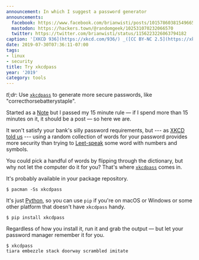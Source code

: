 ```yaml
---
announcement: In which I suggest a password generator
announcements:
  facebook: https://www.facebook.com/brianwisti/posts/10157860381549665
  mastodon: https://hackers.town/@randomgeek/102531070232066570
  twitter: https://twitter.com/brianwisti/status/1156223226063794182
caption: '[XKCD 936](https://xkcd.com/936/) _([CC BY-NC 2.5](https://xkcd.com/license.html))_'
date: 2019-07-30T07:36:11-07:00
tags:
- linux
- security
title: Try xkcdpass
year: '2019'
category: tools
---
```


*tl;dr*: Use [`xkcdpass`][] to generate more secure passwords, like
"correcthorsebatterystaple".

<!-- TEASER_END -->

<aside>Started as a <a href="/note/">Note</a> but I passed my 15 minute rule
— if I spend more than 15 minutes on it, it should be a post — so here we
are.</aside>

It won't satisfy your bank's silly password requirements, but --- as [XKCD told
us][] --- using a random collection of words for your password provides more security than
trying to [Leet-speak][] some word with numbers and symbols.

[XKCD told us]: https://xkcd.com/936/
[Leet-speak]: https://simple.wikipedia.org/wiki/Leet

You could pick a handful of words by flipping through the dictionary, but why not let the computer do it for you? That's where [`xkcdpass`][] comes in.

It's probably available in your package repository.

[`xkcdpass`]: https://pypi.org/project/xkcdpass/

    $ pacman -Ss xkcdpass

It's just [Python][], so you can use `pip` if you're on macOS or Windows or some other
platform that doesn't have `xkcdpass` handy.

[Python]: /tags/python

    $ pip install xkcdpass

Regardless of how you install it, run it and grab the output — but let your password manager remember it for
you.

    $ xkcdpass
    tiara embezzle stack doorway scrambled imitate

